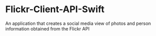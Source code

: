 # Flickr-Client-API-Swift
An application that creates a social media view of photos and person information obtained from the Flickr API
